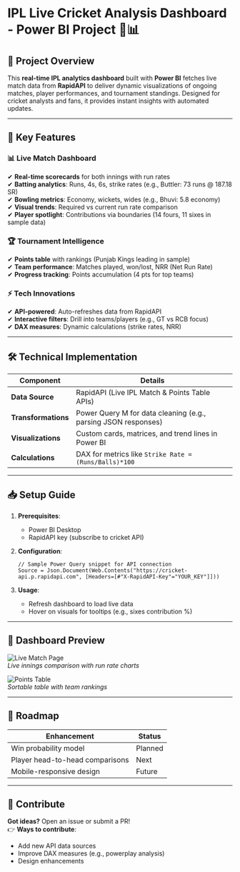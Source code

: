 # IPL Live Cricket Analysis Dashboard - Power BI Project 🏏📊

## 🌟 Project Overview
This **real-time IPL analytics dashboard** built with **Power BI** fetches live match data from **RapidAPI** to deliver dynamic visualizations of ongoing matches, player performances, and tournament standings. Designed for cricket analysts and fans, it provides instant insights with automated updates.

---

## 🚀 Key Features

### 📊 **Live Match Dashboard**
✔ **Real-time scorecards** for both innings with run rates  
✔ **Batting analytics**: Runs, 4s, 6s, strike rates (e.g., Buttler: 73 runs @ 187.18 SR)  
✔ **Bowling metrics**: Economy, wickets, wides (e.g., Bhuvi: 5.8 economy)  
✔ **Visual trends**: Required vs current run rate comparison  
✔ **Player spotlight**: Contributions via boundaries (14 fours, 11 sixes in sample data)  

### 🏆 **Tournament Intelligence**
✔ **Points table** with rankings (Punjab Kings leading in sample)  
✔ **Team performance**: Matches played, won/lost, NRR (Net Run Rate)  
✔ **Progress tracking**: Points accumulation (4 pts for top teams)  

### ⚡ **Tech Innovations**
✔ **API-powered**: Auto-refreshes data from RapidAPI  
✔ **Interactive filters**: Drill into teams/players (e.g., GT vs RCB focus)  
✔ **DAX measures**: Dynamic calculations (strike rates, NRR)  

---

## 🛠️ Technical Implementation

| Component          | Details                                                                 |
|--------------------|-------------------------------------------------------------------------|
| **Data Source**    | RapidAPI (Live IPL Match & Points Table APIs)                           |
| **Transformations**| Power Query M for data cleaning (e.g., parsing JSON responses)          |
| **Visualizations** | Custom cards, matrices, and trend lines in Power BI                      |
| **Calculations**   | DAX for metrics like `Strike Rate = (Runs/Balls)*100`                   |

---

## 📥 Setup Guide

1. **Prerequisites**:  
   - Power BI Desktop  
   - RapidAPI key (subscribe to cricket API)  

2. **Configuration**:  
   ```powerquery
   // Sample Power Query snippet for API connection
   Source = Json.Document(Web.Contents("https://cricket-api.p.rapidapi.com", [Headers=[#"X-RapidAPI-Key"="YOUR_KEY"]]))
   ```

3. **Usage**:  
   - Refresh dashboard to load live data  
   - Hover on visuals for tooltips (e.g., sixes contribution %)  

---

## 🎨 Dashboard Preview

![Live Match Page](https://via.placeholder.com/600x400?text=GT+vs+RCB+Live+Scores)  
*Live innings comparison with run rate charts*

![Points Table](https://via.placeholder.com/600x400?text=IPL+2025+Standings)  
*Sortable table with team rankings*

---

## 🔮 Roadmap

| Enhancement                          | Status  |
|--------------------------------------|---------|
| Win probability model                | Planned |
| Player head-to-head comparisons      | Next    |
| Mobile-responsive design             | Future  |

---

## 🤝 Contribute
**Got ideas?** Open an issue or submit a PR!  
👉 **Ways to contribute**:  
- Add new API data sources  
- Improve DAX measures (e.g., powerplay analysis)  
- Design enhancements  
